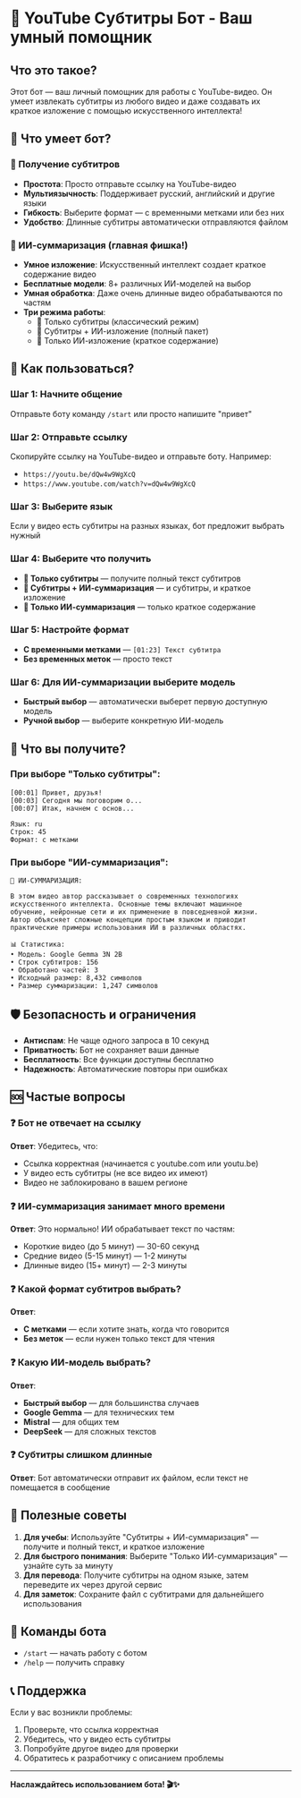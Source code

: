 # 🤖 YouTube Субтитры Бот - Ваш умный помощник

## Что это такое?

Этот бот — ваш личный помощник для работы с YouTube-видео. Он умеет извлекать субтитры из любого видео и даже создавать их краткое изложение с помощью искусственного интеллекта!

## 🎯 Что умеет бот?

### 📄 Получение субтитров
- **Простота**: Просто отправьте ссылку на YouTube-видео
- **Мультиязычность**: Поддерживает русский, английский и другие языки
- **Гибкость**: Выберите формат — с временными метками или без них
- **Удобство**: Длинные субтитры автоматически отправляются файлом

### 🤖 ИИ-суммаризация (главная фишка!)
- **Умное изложение**: Искусственный интеллект создает краткое содержание видео
- **Бесплатные модели**: 8+ различных ИИ-моделей на выбор
- **Умная обработка**: Даже очень длинные видео обрабатываются по частям
- **Три режима работы**:
  - 📄 Только субтитры (классический режим)
  - 🤖 Субтитры + ИИ-изложение (полный пакет)
  - 🔮 Только ИИ-изложение (краткое содержание)

## 🚀 Как пользоваться?

### Шаг 1: Начните общение
Отправьте боту команду `/start` или просто напишите "привет"

### Шаг 2: Отправьте ссылку
Скопируйте ссылку на YouTube-видео и отправьте боту. Например:
- `https://youtu.be/dQw4w9WgXcQ`
- `https://www.youtube.com/watch?v=dQw4w9WgXcQ`

### Шаг 3: Выберите язык
Если у видео есть субтитры на разных языках, бот предложит выбрать нужный

### Шаг 4: Выберите что получить
- **📄 Только субтитры** — получите полный текст субтитров
- **🤖 Субтитры + ИИ-суммаризация** — и субтитры, и краткое изложение
- **🔮 Только ИИ-суммаризация** — только краткое содержание

### Шаг 5: Настройте формат
- **С временными метками** — `[01:23] Текст субтитра`
- **Без временных меток** — просто текст

### Шаг 6: Для ИИ-суммаризации выберите модель
- **Быстрый выбор** — автоматически выберет первую доступную модель
- **Ручной выбор** — выберите конкретную ИИ-модель

## 🎨 Что вы получите?

### При выборе "Только субтитры":
```
[00:01] Привет, друзья!
[00:03] Сегодня мы поговорим о...
[00:07] Итак, начнем с основ...

Язык: ru
Строк: 45
Формат: с метками
```

### При выборе "ИИ-суммаризация":
```
🤖 ИИ-СУММАРИЗАЦИЯ:

В этом видео автор рассказывает о современных технологиях 
искусственного интеллекта. Основные темы включают машинное 
обучение, нейронные сети и их применение в повседневной жизни. 
Автор объясняет сложные концепции простым языком и приводит 
практические примеры использования ИИ в различных областях.

📊 Статистика:
• Модель: Google Gemma 3N 2B
• Строк субтитров: 156
• Обработано частей: 3
• Исходный размер: 8,432 символов
• Размер суммаризации: 1,247 символов
```

## 🛡️ Безопасность и ограничения

- **Антиспам**: Не чаще одного запроса в 10 секунд
- **Приватность**: Бот не сохраняет ваши данные
- **Бесплатность**: Все функции доступны бесплатно
- **Надежность**: Автоматические повторы при ошибках

## 🆘 Частые вопросы

### ❓ Бот не отвечает на ссылку
**Ответ**: Убедитесь, что:
- Ссылка корректная (начинается с youtube.com или youtu.be)
- У видео есть субтитры (не все видео их имеют)
- Видео не заблокировано в вашем регионе

### ❓ ИИ-суммаризация занимает много времени
**Ответ**: Это нормально! ИИ обрабатывает текст по частям:
- Короткие видео (до 5 минут) — 30-60 секунд
- Средние видео (5-15 минут) — 1-2 минуты  
- Длинные видео (15+ минут) — 2-3 минуты

### ❓ Какой формат субтитров выбрать?
**Ответ**: 
- **С метками** — если хотите знать, когда что говорится
- **Без меток** — если нужен только текст для чтения

### ❓ Какую ИИ-модель выбрать?
**Ответ**: 
- **Быстрый выбор** — для большинства случаев
- **Google Gemma** — для технических тем
- **Mistral** — для общих тем
- **DeepSeek** — для сложных текстов

### ❓ Субтитры слишком длинные
**Ответ**: Бот автоматически отправит их файлом, если текст не помещается в сообщение

## 🎉 Полезные советы

1. **Для учебы**: Используйте "Субтитры + ИИ-суммаризация" — получите и полный текст, и краткое изложение
2. **Для быстрого понимания**: Выберите "Только ИИ-суммаризация" — узнайте суть за минуту
3. **Для перевода**: Получите субтитры на одном языке, затем переведите их через другой сервис
4. **Для заметок**: Сохраните файл с субтитрами для дальнейшего использования

## 🔧 Команды бота

- `/start` — начать работу с ботом
- `/help` — получить справку

## 📞 Поддержка

Если у вас возникли проблемы:
1. Проверьте, что ссылка корректная
2. Убедитесь, что у видео есть субтитры
3. Попробуйте другое видео для проверки
4. Обратитесь к разработчику с описанием проблемы

---

**Наслаждайтесь использованием бота! 🎬✨** 